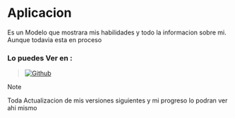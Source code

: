 # Aplicacion

Es un Modelo que mostrara mis habilidades y todo la informacion sobre mi. Aunque todavia esta en proceso

### Lo puedes Ver en :
> [![Github](https://img.shields.io/badge/phorch69-grey?style=for-the-badge&logo=github&logoColor=grey&labelColor=101010)](https://phorch69.github.io/Aplicacion/)

> [!NOTE]
> Toda Actualizacion de mis versiones siguientes y mi progreso lo podran ver ahi mismo
